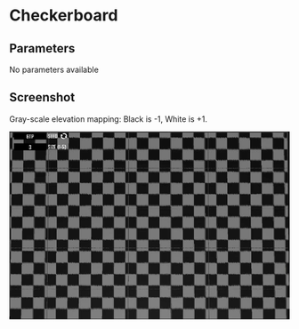 # Checkerboard

## Parameters

No parameters available

## Screenshot

Gray-scale elevation mapping: Black is -1, White is +1.

![](/assets/Checkerboard.png)

